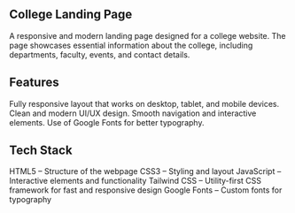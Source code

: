 ## College Landing Page

A responsive and modern landing page designed for a college website. The page showcases essential information about the college, including departments, faculty, events, and contact details.

## Features

Fully responsive layout that works on desktop, tablet, and mobile devices.
Clean and modern UI/UX design.
Smooth navigation and interactive elements.
Use of Google Fonts for better typography.

## Tech Stack

HTML5 – Structure of the webpage
CSS3 – Styling and layout
JavaScript – Interactive elements and functionality
Tailwind CSS – Utility-first CSS framework for fast and responsive design
Google Fonts – Custom fonts for typography
